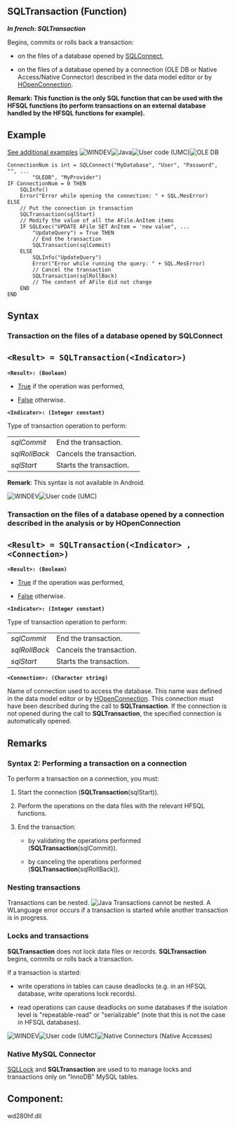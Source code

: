 


## SQLTransaction (Function)

***In french: SQLTransaction***



<a name="XUse"></a>
<a name="Use"></a>
<a name="description"></a>
Begins, commits or rolls back a transaction:

- on the files of a database opened by [SQLConnect](../WDLang4/3072005.md), 

- on the files of a database opened by a connection (OLE DB or Native Access/Native Connector) described in the data model editor or by [HOpenConnection](../WDLang4/3044107.md).




**Remark: This function is the only SQL function that can be used with the HFSQL functions (to perform transactions on an external database handled by the HFSQL functions for example).**

<a name="Example1"></a>
<a name="sample_code"></a>

## Example
<a class="notetitle" target="_blank" href="$DOC$=1000003072029&name=sqltransaction_function&product=WD">See additional examples</a>
![WINDEV](https://doc.pcsoft.fr/ext/images/us/WD.png)![Java](https://doc.pcsoft.fr/ext/images/us/JAVA.png)![User code (UMC)](https://doc.pcsoft.fr/ext/images/us/MCU.png)![OLE DB](https://doc.pcsoft.fr/ext/images/us/OLEDB.png) 
```wl
ConnectionNum is int = SQLConnect("MyDatabase", "User", "Password", "", ...
		"OLEDB", "MyProvider")
IF ConnectionNum = 0 THEN
	SQLInfo()
	Error("Error while opening the connection: " + SQL.MesError)
ELSE
	// Put the connection in transaction
	SQLTransaction(sqlStart)
	// Modify the value of all the AFile.AnItem items
	IF SQLExec("UPDATE AFile SET AnItem = 'new value", ...
		"UpdateQuery") = True THEN
		// End the transaction
		SQLTransaction(sqlCommit)
	ELSE
		SQLInfo("UpdateQuery")
		Error("Error while running the query: " + SQL.MesError)
		// Cancel the transaction
		SQLTransaction(sqlRollBack)
		// The content of AFile did not change
	END
END
```

<a name="XSYNTAX"></a>
<a name="SYNTAX1"></a>

## Syntax

### Transaction on the files of a database opened by SQLConnect

`<Result> = SQLTransaction(<Indicator>)`
---

**`<Result>: (Boolean)`**



- <u><u><u><u>True</u></u></u></u> if the operation was performed, 

- <u><u><u><u>False</u></u></u></u> otherwise.




**`<Indicator>: (Integer constant)`**

Type of transaction operation to perform:


|   |   |
| --- | --- |
| *sqlCommit* | End the transaction. |
| *sqlRollBack* | Cancels the transaction. |
| *sqlStart* | Starts the transaction. |

**Remark**: This syntax is not available in Android. 


<a name="SYNTAX2"></a>
![WINDEV](https://doc.pcsoft.fr/ext/images/us/WD.png)![User code (UMC)](https://doc.pcsoft.fr/ext/images/us/MCU.png) 
### Transaction on the files of a database opened by a connection described in the analysis or by HOpenConnection

`<Result> = SQLTransaction(<Indicator> , <Connection>)`
---

**`<Result>: (Boolean)`**



- <u><u><u><u>True</u></u></u></u> if the operation was performed, 

- <u><u><u><u>False</u></u></u></u> otherwise.




**`<Indicator>: (Integer constant)`**

Type of transaction operation to perform:


|   |   |
| --- | --- |
| *sqlCommit* | End the transaction. |
| *sqlRollBack* | Cancels the transaction. |
| *sqlStart* | Starts the transaction. |



**`<Connection>: (Character string)`**

Name of connection used to access the database. This name was defined in the data model editor or by [HOpenConnection](../WDLang4/3044107.md). This connection must have been described during the call to **SQLTransaction**. If the connection is not opened during the call to **SQLTransaction**, the specified connection is automatically opened.  



<a name="NOTE0"></a>
<a name="NOTE0_1"></a>

## Remarks


### Syntax 2: Performing a transaction on a connection
<a name="syntax_2_performing_transaction_connection_ELTPARAGRAPHE000128"></a>

To perform a transaction on a connection, you must:

1. Start the connection (**SQLTransaction**(sqlStart)).

2. Perform the operations on the data files with the relevant HFSQL functions.

3. End the transaction:

	- by validating the operations performed (**SQLTransaction**(sqlCommit)).

	- by canceling the operations performed (**SQLTransaction**(sqlRollBack)).






<a name="NOTE0_2"></a>


### Nesting transactions
<a name="nesting_transactions_ELTPARAGRAPHE000148"></a>Transactions can be nested.
![Java](https://doc.pcsoft.fr/ext/images/us/JAVA.png) Transactions cannot be nested. A WLanguage error occurs if a transaction is started while another transaction is in progress.
<a name="NOTE0_3"></a>


### Locks and transactions
<a name="locks_and_transactions_ELTPARAGRAPHE000158"></a>

**SQLTransaction** does not lock data files or records. **SQLTransaction** begins, commits or rolls back a transaction.

If a transaction is started: 

- write operations in tables can cause deadlocks (e.g. in an HFSQL database, write operations lock records).

- read operations can cause deadlocks on some databases if the isolation level is "repeatable-read" or "serializable" (note that this is not the case in HFSQL databases). 



<a name="NOTE0_4"></a>
![WINDEV](https://doc.pcsoft.fr/ext/images/us/WD.png)![User code (UMC)](https://doc.pcsoft.fr/ext/images/us/MCU.png)![Native Connectors (Native Accesses)](https://doc.pcsoft.fr/ext/images/us/AN.png) 

### Native MySQL Connector
<a name="native_mysql_connector_ELTPARAGRAPHE000176"></a>

[SQLLock](../WDLang4/3072003.md) and **SQLTransaction** are used to to manage locks and transactions only on "InnoDB" MySQL tables.

<a name="XComponent"></a>

## Component:
wd280hf.dll
